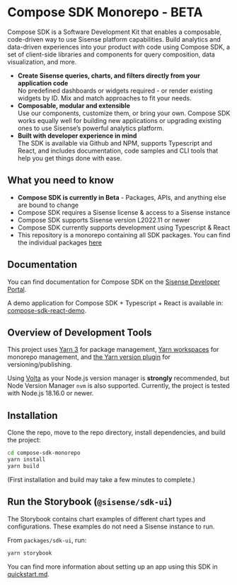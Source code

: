 # Compose SDK Monorepo - BETA

Compose SDK is a Software Development Kit that enables a composable, code-driven way to use Sisense platform capabilities. Build analytics and data-driven experiences into your product with code using Compose SDK, a set of client-side libraries and components for query composition, data visualization, and more.

 - **Create Sisense queries, charts, and filters directly from your application code**  
 No predefined dashboards or widgets required - or render existing widgets by ID. Mix and match approaches to fit your needs.
 - **Composable, modular and extensible**  
 Use our components, customize them, or bring your own. Compose SDK works equally well for building new applications or upgrading existing ones to use Sisense’s powerful analytics platform.
 - **Built with developer experience in mind**  
 The SDK is available via Github and NPM, supports Typescript and React, and includes documentation, code samples and CLI tools that help you get things done with ease.

## What you need to know

 - **Compose SDK is currently in Beta** - Packages, APIs, and anything else are bound to change
 - Compose SDK requires a Sisense license & access to a Sisense instance
 - Compose SDK supports Sisense version L2022.11 or newer
 - Compose SDK currently supports development using Typescript & React
 - This repository is a monorepo containing all SDK packages. You can find the individual packages [here](https://github.com/orgs/sisense/packages?repo_name=compose-sdk-monorepo)

## Documentation

You can find documentation for Compose SDK on the [Sisense Developer Portal](https://sisense.dev).

A demo application for Compose SDK + Typescript + React is available in: [compose-sdk-react-demo](https://github.com/sisense/compose-sdk-react-demo).

## Overview of Development Tools

This project uses [Yarn 3](https://github.com/yarnpkg/berry) for package management,
[Yarn workspaces](https://yarnpkg.com/features/workspaces) for monorepo management,
and [the Yarn version plugin](https://yarnpkg.com/features/release-workflow) for versioning/publishing.

Using [Volta](https://docs.volta.sh/guide/getting-started) as
your Node.js version manager is **strongly** recommended, but Node Version Manager `nvm` is also supported.
Currently, the project is tested with Node.js 18.16.0 or newer.

## Installation

Clone the repo, move to the repo directory, install dependencies, and build the project:

```sh
cd compose-sdk-monorepo
yarn install
yarn build
```

(First installation and build may take a few minutes to complete.)

## Run the Storybook (`@sisense/sdk-ui`)

The Storybook contains chart examples of different chart types and configurations.
These examples do not need a Sisense instance to run.

From `packages/sdk-ui`, run:

```sh
yarn storybook
```

You can find more information about setting up an app using this SDK in [quickstart.md](quickstart.md).
